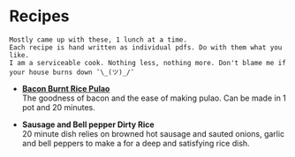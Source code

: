 # Recipes

    Mostly came up with these, 1 lunch at a time.
    Each recipe is hand written as individual pdfs. Do with them what you like.                   
    I am a serviceable cook. Nothing less, nothing more. Don't blame me if your house burns down ¯\_(ツ)_/¯

* **[Bacon Burnt Rice Pulao]()**            
The goodness of bacon and the ease of making pulao. Can be made in 1 pot and 20 minutes.

* **Sausage and Bell pepper Dirty Rice**                    
20 minute dish relies on browned hot sausage and sauted onions, garlic and bell peppers to make a for a deep and satisfying rice dish. 
